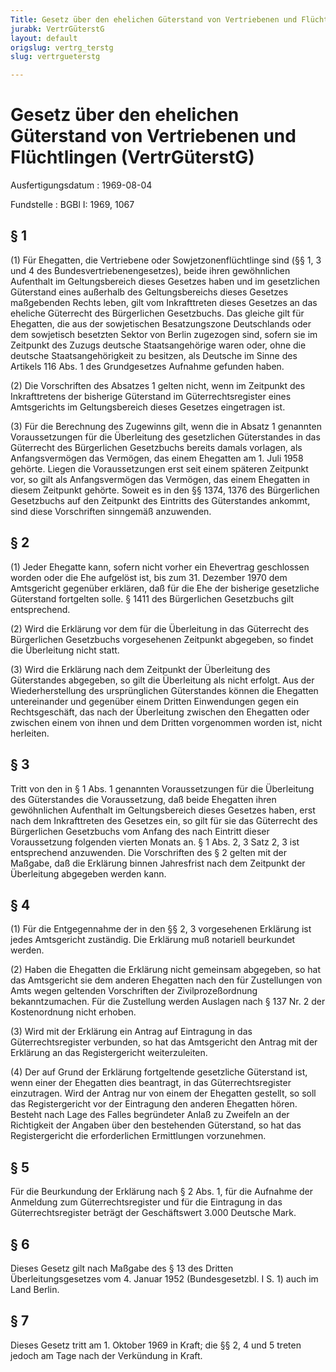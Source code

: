 ```yaml
---
Title: Gesetz über den ehelichen Güterstand von Vertriebenen und Flüchtlingen
jurabk: VertrGüterstG
layout: default
origslug: vertrg_terstg
slug: vertrgueterstg

---
```


# Gesetz über den ehelichen Güterstand von Vertriebenen und Flüchtlingen (VertrGüterstG)

Ausfertigungsdatum
:   1969-08-04

Fundstelle
:   BGBl I: 1969, 1067



## § 1

(1) Für Ehegatten, die Vertriebene oder Sowjetzonenflüchtlinge sind
(§§ 1, 3 und 4 des Bundesvertriebenengesetzes), beide ihren
gewöhnlichen Aufenthalt im Geltungsbereich dieses Gesetzes haben und
im gesetzlichen Güterstand eines außerhalb des Geltungsbereichs dieses
Gesetzes maßgebenden Rechts leben, gilt vom Inkrafttreten dieses
Gesetzes an das eheliche Güterrecht des Bürgerlichen Gesetzbuchs. Das
gleiche gilt für Ehegatten, die aus der sowjetischen Besatzungszone
Deutschlands oder dem sowjetisch besetzten Sektor von Berlin zugezogen
sind, sofern sie im Zeitpunkt des Zuzugs deutsche Staatsangehörige
waren oder, ohne die deutsche Staatsangehörigkeit zu besitzen, als
Deutsche im Sinne des Artikels 116 Abs. 1 des Grundgesetzes Aufnahme
gefunden haben.

(2) Die Vorschriften des Absatzes 1 gelten nicht, wenn im Zeitpunkt
des Inkrafttretens der bisherige Güterstand im Güterrechtsregister
eines Amtsgerichts im Geltungsbereich dieses Gesetzes eingetragen ist.

(3) Für die Berechnung des Zugewinns gilt, wenn die in Absatz 1
genannten Voraussetzungen für die Überleitung des gesetzlichen
Güterstandes in das Güterrecht des Bürgerlichen Gesetzbuchs bereits
damals vorlagen, als Anfangsvermögen das Vermögen, das einem Ehegatten
am 1. Juli 1958 gehörte. Liegen die Voraussetzungen erst seit einem
späteren Zeitpunkt vor, so gilt als Anfangsvermögen das Vermögen, das
einem Ehegatten in diesem Zeitpunkt gehörte. Soweit es in den §§ 1374,
1376 des Bürgerlichen Gesetzbuchs auf den Zeitpunkt des Eintritts des
Güterstandes ankommt, sind diese Vorschriften sinngemäß anzuwenden.


## § 2

(1) Jeder Ehegatte kann, sofern nicht vorher ein Ehevertrag
geschlossen worden oder die Ehe aufgelöst ist, bis zum 31. Dezember
1970 dem Amtsgericht gegenüber erklären, daß für die Ehe der bisherige
gesetzliche Güterstand fortgelten solle. § 1411 des Bürgerlichen
Gesetzbuchs gilt entsprechend.

(2) Wird die Erklärung vor dem für die Überleitung in das Güterrecht
des Bürgerlichen Gesetzbuchs vorgesehenen Zeitpunkt abgegeben, so
findet die Überleitung nicht statt.

(3) Wird die Erklärung nach dem Zeitpunkt der Überleitung des
Güterstandes abgegeben, so gilt die Überleitung als nicht erfolgt. Aus
der Wiederherstellung des ursprünglichen Güterstandes können die
Ehegatten untereinander und gegenüber einem Dritten Einwendungen gegen
ein Rechtsgeschäft, das nach der Überleitung zwischen den Ehegatten
oder zwischen einem von ihnen und dem Dritten vorgenommen worden ist,
nicht herleiten.


## § 3

Tritt von den in § 1 Abs. 1 genannten Voraussetzungen für die
Überleitung des Güterstandes die Voraussetzung, daß beide Ehegatten
ihren gewöhnlichen Aufenthalt im Geltungsbereich dieses Gesetzes
haben, erst nach dem Inkrafttreten des Gesetzes ein, so gilt für sie
das Güterrecht des Bürgerlichen Gesetzbuchs vom Anfang des nach
Eintritt dieser Voraussetzung folgenden vierten Monats an. § 1 Abs. 2,
3 Satz 2, 3 ist entsprechend anzuwenden. Die Vorschriften des § 2
gelten mit der Maßgabe, daß die Erklärung binnen Jahresfrist nach dem
Zeitpunkt der Überleitung abgegeben werden kann.


## § 4

(1) Für die Entgegennahme der in den §§ 2, 3 vorgesehenen Erklärung
ist jedes Amtsgericht zuständig. Die Erklärung muß notariell
beurkundet werden.

(2) Haben die Ehegatten die Erklärung nicht gemeinsam abgegeben, so
hat das Amtsgericht sie dem anderen Ehegatten nach den für
Zustellungen von Amts wegen geltenden Vorschriften der
Zivilprozeßordnung bekanntzumachen. Für die Zustellung werden Auslagen
nach § 137 Nr. 2 der Kostenordnung nicht erhoben.

(3) Wird mit der Erklärung ein Antrag auf Eintragung in das
Güterrechtsregister verbunden, so hat das Amtsgericht den Antrag mit
der Erklärung an das Registergericht weiterzuleiten.

(4) Der auf Grund der Erklärung fortgeltende gesetzliche Güterstand
ist, wenn einer der Ehegatten dies beantragt, in das
Güterrechtsregister einzutragen. Wird der Antrag nur von einem der
Ehegatten gestellt, so soll das Registergericht vor der Eintragung den
anderen Ehegatten hören. Besteht nach Lage des Falles begründeter
Anlaß zu Zweifeln an der Richtigkeit der Angaben über den bestehenden
Güterstand, so hat das Registergericht die erforderlichen Ermittlungen
vorzunehmen.


## § 5

Für die Beurkundung der Erklärung nach § 2 Abs. 1, für die Aufnahme
der Anmeldung zum Güterrechtsregister und für die Eintragung in das
Güterrechtsregister beträgt der Geschäftswert 3.000 Deutsche Mark.


## § 6

Dieses Gesetz gilt nach Maßgabe des § 13 des Dritten
Überleitungsgesetzes vom 4. Januar 1952 (Bundesgesetzbl. I S. 1) auch
im Land Berlin.


## § 7

Dieses Gesetz tritt am 1. Oktober 1969 in Kraft; die §§ 2, 4 und 5
treten jedoch am Tage nach der Verkündung in Kraft.

